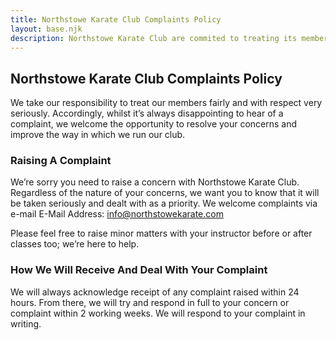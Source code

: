 ```yaml
---
title: Northstowe Karate Club Complaints Policy
layout: base.njk
description: Northstowe Karate Club are commited to treating its members fairly and addressing complaints swiftly
---
```

## Northstowe Karate Club Complaints Policy

We take our responsibility to treat our members fairly and with 
respect very seriously. Accordingly, whilst it’s always disappointing to 
hear of a complaint, we welcome the opportunity to resolve your 
concerns and improve the way in which we run our club.  

### Raising A Complaint 

We’re sorry you need to raise a concern with Northstowe Karate Club. Regardless of the nature of your concerns, we 
want you to know that it will be taken seriously and dealt with as a priority. We welcome complaints via e-mail
E-Mail Address: info@northstowekarate.com

Please feel free to raise minor matters with your instructor before or after classes too; we’re here to help. 
### How We Will Receive And Deal With Your Complaint 
We will always acknowledge receipt of any complaint raised within 24 hours. From there, we will try and 
respond in full to your concern or complaint within 2 working weeks. We will respond to your complaint in writing. 
